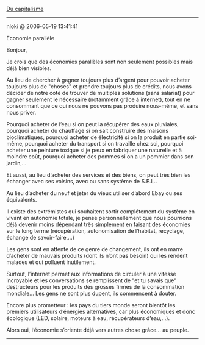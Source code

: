 [Du capitalisme](../../../2006/5/du-capitalisme.md)

---
nloki @ 2006-05-19 13:41:41

Economie parallèle

Bonjour,

Je crois que des économies parallèles sont non seulement possibles mais déjà bien visibles.

Au lieu de chercher à gagner toujours plus d’argent pour pouvoir acheter toujours plus de "choses" et prendre toujours plus de crédits, nous avons décider de notre coté de trouver de multiples solutions (sans salariat) pour gagner seulement le nécessaire (notamment grâce à internet), tout en ne consommant que ce qui nous ne pouvons pas produire nous-même, et sans nous priver.

Pourquoi acheter de l’eau si on peut la récupérer des eaux pluviales, pourquoi acheter du chauffage si on sait construire des maisons bioclimatiques, pourquoi acheter de électricité si on la produit en partie soi-même, pourquoi acheter du transport si on travaille chez soi, pourquoi acheter une peinture toxique si je peux en fabriquer une naturelle et à moindre coût, pourquoi acheter des pommes si on a un pommier dans son jardin,...

Et aussi, au lieu d’acheter des services et des biens, on peut très bien les échanger avec ses voisins, avec ou sans système de S.E.L..

Au lieu d’acheter du neuf et jeter du vieux utiliser d’abord Ebay ou ses équivalents.

Il existe des extrémistes qui souhaitent sortir complétement du système en vivant en autonomie totale, je pense personnellement que nous pourrions déjà devenir moins dépendant très simplement en faisant des économies sur le long terme (récupération, autonomisation de l’habitat, recyclage, échange de savoir-faire,...)

Les gens sont en attente de ce genre de changement, ils ont en marre d’acheter de mauvais produits (dont ils n’ont pas besoin) qui les rendent malades et qui polluent inutilement.

Surtout, l’internet permet aux informations de circuler à une vitesse incroyable et les conversations se remplissent de "et tu savais que" destructeurs pour les produits des grosses firmes de la consommation mondiale... Les gens ne sont plus dupent, ils commencent à douter.

Encore plus prometteur : les pays du tiers monde seront bientôt les premiers utilisateurs d’énergies alternatives, car plus économiques et donc écologique (LED, solaire, moteurs à eau, récupérateurs d’eau,...).

Alors oui, l’économie s’oriente déjà vers autres chose grâce... au peuple.

---

